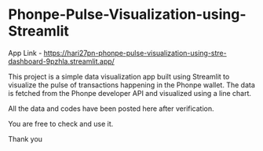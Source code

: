# Phonpe-Pulse-Visualization-using-Streamlit

App Link - https://hari27pn-phonpe-pulse-visualization-using-stre-dashboard-9pzhla.streamlit.app/

This project is a simple data visualization app built using Streamlit to visualize the pulse of transactions happening in the Phonpe wallet. The data is fetched from the Phonpe developer API and visualized using a line chart.

All the data and codes have been posted here after verification. 

You are free to check and use it. 

Thank you
